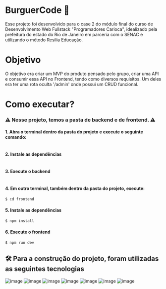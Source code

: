 # BurguerCode 🍔

Esse projeto foi desenvolvido para o case 2 do módulo final do curso de Desenvolvimento Web Fullstack "Programadores Carioca", idealizado pela prefeitura do estado do Rio de Janeiro em parceria com o SENAC e utilizando o método Resilia Educação.


# Objetivo 
O objetivo era criar um MVP do produto pensado pelo grupo, criar uma API e consumir essa API no Frontend, tendo como diversos requisitos. Um deles era ter uma rota oculta '/admin' onde possui um CRUD funcional.


# Como executar?

### ⚠ Nesse projeto, temos a pasta de backend e de frontend. ⚠

#### 1. Abra o terminal dentro da pasta do projeto e execute o seguinte comando:
```sh

```

#### 2. Instale as dependências
```sh

```

#### 3. Execute o backend
```sh

```

#### 4. Em outro terminal, também dentro da pasta do projeto, execute:
```sh
$ cd frontend
```

#### 5. Instale as dependências
```sh
$ npm install
```

#### 6. Execute o frontend
```sh
$ npm run dev
```

## 🛠 Para a construção do projeto, foram utilizadas as seguintes tecnologias
![image](https://img.shields.io/badge/MySQL-005C84?style=for-the-badge&logo=mysql&logoColor=white)
![image](https://img.shields.io/badge/Node.js-43853D?style=for-the-badge&logo=node.js&logoColor=white)
![image](https://img.shields.io/badge/CSS3-1572B6?style=for-the-badge&logo=css3&logoColor=white)
![image](https://img.shields.io/badge/Express.js-404D59?style=for-the-badge)
![image](https://img.shields.io/badge/React-20232A?style=for-the-badge&logo=react&logoColor=61DAFB)
![image](https://img.shields.io/badge/Bootstrap-563D7C?style=for-the-badge&logo=bootstrap&logoColor=white)
![image](https://img.shields.io/badge/sequelize-323330?style=for-the-badge&logo=sequelize&logoColor=blue)

